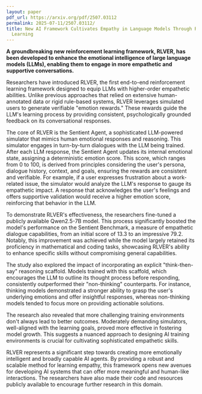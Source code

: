```yaml
---
layout: paper
pdf_url: https://arxiv.org/pdf/2507.03112
permalink: 2025-07-11/2507.03112/
title: New AI Framework Cultivates Empathy in Language Models Through Reinforcement
  Learning
---
```




**A groundbreaking new reinforcement learning framework, RLVER, has been developed to enhance the emotional intelligence of large language models (LLMs), enabling them to engage in more empathetic and supportive conversations.**

Researchers have introduced RLVER, the first end-to-end reinforcement learning framework designed to equip LLMs with higher-order empathetic abilities. Unlike previous approaches that relied on extensive human-annotated data or rigid rule-based systems, RLVER leverages simulated users to generate verifiable "emotion rewards." These rewards guide the LLM's learning process by providing consistent, psychologically grounded feedback on its conversational responses.

The core of RLVER is the Sentient Agent, a sophisticated LLM-powered simulator that mimics human emotional responses and reasoning. This simulator engages in turn-by-turn dialogues with the LLM being trained. After each LLM response, the Sentient Agent updates its internal emotional state, assigning a deterministic emotion score. This score, which ranges from 0 to 100, is derived from principles considering the user's persona, dialogue history, context, and goals, ensuring the rewards are consistent and verifiable. For example, if a user expresses frustration about a work-related issue, the simulator would analyze the LLM's response to gauge its empathetic impact. A response that acknowledges the user's feelings and offers supportive validation would receive a higher emotion score, reinforcing that behavior in the LLM.

To demonstrate RLVER's effectiveness, the researchers fine-tuned a publicly available Qwen2.5-7B model. This process significantly boosted the model's performance on the Sentient Benchmark, a measure of empathetic dialogue capabilities, from an initial score of 13.3 to an impressive 79.2. Notably, this improvement was achieved while the model largely retained its proficiency in mathematical and coding tasks, showcasing RLVER's ability to enhance specific skills without compromising general capabilities.

The study also explored the impact of incorporating an explicit "think-then-say" reasoning scaffold. Models trained with this scaffold, which encourages the LLM to outline its thought process before responding, consistently outperformed their "non-thinking" counterparts. For instance, thinking models demonstrated a stronger ability to grasp the user's underlying emotions and offer insightful responses, whereas non-thinking models tended to focus more on providing actionable solutions.

The research also revealed that more challenging training environments don't always lead to better outcomes. Moderately demanding simulators, well-aligned with the learning goals, proved more effective in fostering model growth. This suggests a nuanced approach to designing AI training environments is crucial for cultivating sophisticated empathetic skills.

RLVER represents a significant step towards creating more emotionally intelligent and broadly capable AI agents. By providing a robust and scalable method for learning empathy, this framework opens new avenues for developing AI systems that can offer more meaningful and human-like interactions. The researchers have also made their code and resources publicly available to encourage further research in this domain.